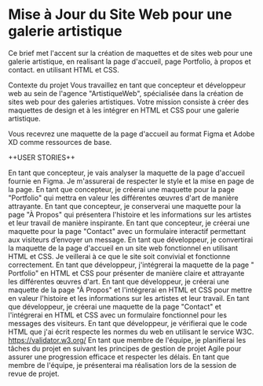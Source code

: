 # Mise à Jour du Site Web pour une galerie artistique

Ce brief met l'accent sur la création de maquettes et de sites web pour une galerie artistique, en realisant la page d'accueil, page Portfolio, à propos et contact. en utilisant HTML et CSS.

Contexte du projet
Vous travaillez en tant que concepteur et développeur web au sein de l'agence "ArtistiqueWeb", spécialisée dans la création de sites web pour des galeries artistiques. Votre mission consiste à créer des maquettes de design et à les intégrer en HTML et CSS pour une galerie artistique.

Vous recevrez une maquette de la page d'accueil au format Figma et Adobe XD comme ressources de base.

++USER STORIES++

En tant que concepteur, je vais analyser la maquette de la page d'accueil fournie en Figma. Je m'assurerai de respecter le style et la mise en page de la page.
En tant que concepteur, je créerai une maquette pour la page "Portfolio" qui mettra en valeur les différentes œuvres d'art de manière attrayante.
En tant que concepteur, je conserverai une maquette pour la page "À Propos" qui présentera l'histoire et les informations sur les artistes et leur travail de manière inspirante.
En tant que concepteur, je créerai une maquette pour la page "Contact" avec un formulaire interactif permettant aux visiteurs d’envoyer un message.
En tant que développeur, je convertirai la maquette de la page d'accueil en un site web fonctionnel en utilisant HTML et CSS. Je veillerai à ce que le site soit convivial et fonctionne correctement.
En tant que développeur, j'intégrerai la maquette de la page " Portfolio" en HTML et CSS pour présenter de manière claire et attrayante les différentes œuvres d'art.
En tant que développeur, je créerai une maquette de la page "À Propos" et l'intégrerai en HTML et CSS pour mettre en valeur l'histoire et les informations sur les artistes et leur travail.
En tant que développeur, je créerai une maquette de la page "Contact" et l'intégrerai en HTML et CSS avec un formulaire fonctionnel pour les messages des visiteurs.
En tant que développeur, je vérifierai que le code HTML que j'ai écrit respecte les normes du web en utilisant le service W3C. https://validator.w3.org/
En tant que membre de l'équipe, je planifierai les tâches du projet en suivant les principes de gestion de projet Agile pour assurer une progression efficace et respecter les délais.
En tant que membre de l'équipe, je présenterai ma réalisation lors de la session de revue de projet.
